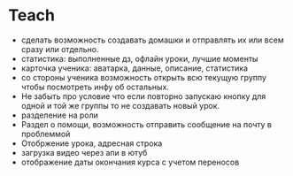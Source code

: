 # Teach

* сделать возможность создавать домашки и отправлять их или всем сразу или отдельно.
* статистика: выполненные дз, офлайн уроки, лучшие моменты
* карточка ученика: аватарка, данные,  описание, статистика
* со стороны ученика возможность открыть всю текущую группу чтобы посмотреть инфу об остальных.
* Не забыть про условие что если повторно запускаю кнопку для одной и той же группы то не создавать новый урок.
* разделение на роли
* Раздел о помощи, возможность отправить сообщение на почту в проблеммой
* Отобржение урока, адресная строка
* загрузка видео через апи в ютуб
* отображение даты окончания курса с учетом переносов
